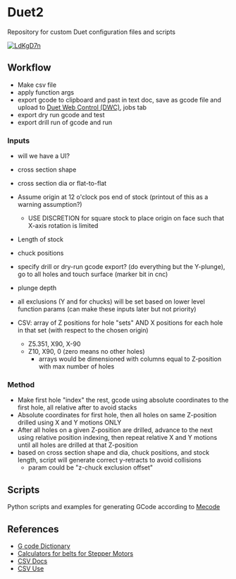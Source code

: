 # Duet2
Repository for custom Duet configuration files and scripts

<a href="https://ibb.co/68RzfXk"><img src="https://i.ibb.co/68RzfXk/LdKgD7n.png" alt="LdKgD7n" border="0"></a>

## Workflow
* Make csv file
* apply function args
* export gcode to clipboard and past in text doc, save as gcode file and upload to [Duet Web Control (DWC)](https://duet3d.dozuki.com/Wiki/Duet_Web_Control_Manual), jobs tab
* export dry run gcode and test
* export drill run of gcode and run
### Inputs
* will we have a UI? 
* cross section shape
* cross section dia or flat-to-flat
* Assume origin at 12 o'clock pos end of stock (printout of this as a warning assumption?)
    *  USE DISCRETION for square stock to place origin on face such that X-axis rotation is limited
* Length of stock
* chuck positions 
* specify drill or dry-run gcode export? (do everything but the Y-plunge), go to all holes and touch surface (marker bit in cnc)
* plunge depth 
* all exclusions (Y and for chucks) will be set based on lower level function params (can make these inputs later but not priority)

* CSV: array of Z positions for hole "sets" AND X positions for each hole in that set (with respect to the chosen origin)
    * Z5.351, X90, X-90 
    * Z10, X90, 0 (zero means no other holes)
        * arrays would be dimensioned with columns equal to Z-position with max number of holes

### Method
* Make first hole "index" the rest, gcode using absolute coordinates to the first hole, all relative after to avoid stacks
* Absolute coordinates for first hole, then all holes on same Z-position drilled using X and Y motions ONLY
* After all holes on a given Z-position are drilled, advance to the next using relative position indexing, then repeat relative X and Y motions until all holes are drilled at that Z-position
* based on cross section shape and dia, chuck positions, and stock length, script will generate correct y-retracts to avoid collisions
    * param could be "z-chuck exclusion offset" 

## Scripts
Python scripts and examples for generating GCode according to
[Mecode](https://reprap.org/wiki/Mecode#Matrix_Transforms)


## References
* [G code Dictionary](https://duet3d.dozuki.com/Wiki/Gcode#Section_G_Code_Structure)
* [Calculators for belts for Stepper Motors](https://blog.prusaprinters.org/calculator_3416/)
* [CSV Docs](https://docs.python.org/3/library/csv.html)
* [CSV Use](https://stackoverflow.com/questions/57406217/how-to-pass-csv-file-as-an-argument-to-python-file)
